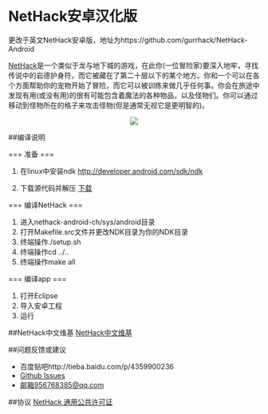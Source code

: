 # NetHack安卓汉化版

更改于英文NetHack安卓版，地址为https://github.com/gurrhack/NetHack-Android

[NetHack](http://www.nethack.org/)是一个类似于龙与地下城的游戏，在此你(一位冒险家)要深入地牢，寻找传说中的岩德护身符，而它被藏在了第二十层以下的某个地方。你和一个可以在各个方面帮助你的宠物开始了冒险，而它可以被训练来做几乎任何事。你会在旅途中发现有用(或没有用)的很有可能包含着魔法的各种物品，以及怪物们。你可以通过移动到怪物所在的格子来攻击怪物(但是通常无视它是更明智的)。

<p align="center">
  <img src="http://imgsrc.baidu.com/forum/w%3D580/sign=66a87f29992f07085f052a08d925b865/387d4459252dd42ac94a6ccd043b5bb5c8eab8e9.jpg">
</p>


##编译说明

=== 准备 ===

1. 在linux中安装ndk
http://developer.android.com/sdk/ndk
 
2. 下载源代码并解压
[下载](https://github.com/SunnyEric/NetHack-Android/archive/master.zip)

=== 编译NetHack ===

1. 进入nethack-android-ch/sys/android目录
2. 打开Makefile.src文件并更改NDK目录为你的NDK目录
3. 终端操作./setup.sh
4. 终端操作cd ../..
5. 终端操作make all

=== 编译app ===

1. 打开Eclipse
2. 导入安卓工程
3. 运行

##NetHack中文维基
[NetHack中文维基](http://nhcnwiki.wealthlibre.info/%E9%A6%96%E9%A1%B5)

##问题反馈或建议
* 百度贴吧http://tieba.baidu.com/p/4359900236
* [Github Issues](https://github.com/SunnyEric/NetHack-Android/issues)
* 邮箱956768385@qq.com

##协议
[NetHack 通用公共许可证](https://github.com/SunnyEric/NetHack-Android/blob/master/nethack-android-ch/dat/license)
